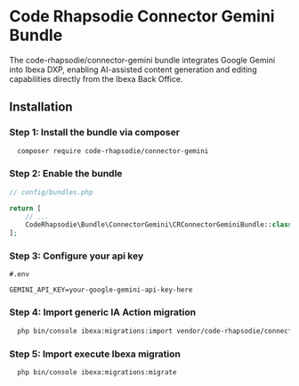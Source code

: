 # Code Rhapsodie Connector Gemini Bundle

The code-rhapsodie/connector-gemini bundle integrates Google Gemini into Ibexa DXP, enabling AI-assisted content generation and editing capabilities directly from the Ibexa Back Office.

## Installation

### Step 1: Install the bundle via composer
```bash
  composer require code-rhapsodie/connector-gemini
```

### Step 2: Enable the bundle
````php
// config/bundles.php

return [
    // ...
    CodeRhapsodie\Bundle\ConnectorGemini\CRConnectorGeminiBundle::class => ['all' => true],
];
````

### Step 3: Configure your api key
```dotenv
#.env

GEMINI_API_KEY=your-google-gemini-api-key-here
```

### Step 4: Import generic IA Action migration
```bash
  php bin/console ibexa:migrations:import vendor/code-rhapsodie/connector-gemini/src/bundle/Resources/migrations/action_configurations.yaml
```

### Step 5: Import execute Ibexa migration
```bash
  php bin/console ibexa:migrations:migrate
```